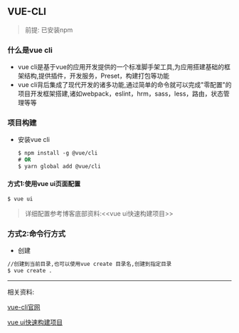 ## VUE-CLI

> 前提: 已安装npm

### 什么是vue cli

- vue cli是基于vue的应用开发提供的一个标准脚手架工具,为应用搭建基础的框架结构,提供插件，开发服务，Preset，构建打包等功能
- vue cli背后集成了现代开发的诸多功能,通过简单的命令就可以完成"零配置"的项目开发框架搭建,诸如webpack，eslint，hrm，sass，less，路由，状态管理等等

### 项目构建

- 安装vue cli

  ```vb
  $ npm install -g @vue/cli
  # OR
  $ yarn global add @vue/cli
  ```

#### 方式1:使用vue ui页面配置

  ```vb
  $ vue ui
  ```

> 详细配置参考博客底部资料:<<vue ui快速构建项目>>

  ### 方式2:命令行方式

- 创建

```vb
//创建到当前目录,也可以使用vue create 目录名,创建到指定目录
$ vue create .
```

---

相关资料:

[vue-cli官网](https://cli.vuejs.org/zh/guide/installation.html)

[vue ui快速构建项目](https://yq.aliyun.com/articles/622961)